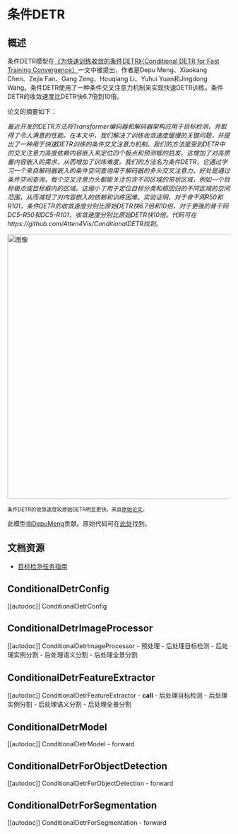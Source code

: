 <!--版权2022年HuggingFace团队。版权所有。

根据Apache许可证第2.0版（“许可证”）的规定，除非符合
许可证规定的要求，否则你不得使用本文件。
你可以在以下网址获取许可证副本：

http://www.apache.org/licenses/LICENSE-2.0

除非适用法律要求或书面同意，根据许可证分发的软件以“原样”
分布，不附带任何明示或暗示的担保或条件。请参阅许可证以了解
许可证下特定语言的权限和限制。

⚠️请注意，此文件是Markdown格式的，但包含我们文档构建器的特定语法（类似于MDX），可能无法在你的Markdown查看器中正确渲染。
-->

# 条件DETR

## 概述

条件DETR模型在[《为快速训练收敛的条件DETR》（Conditional DETR for Fast Training Convergence）](https://arxiv.org/abs/2108.06152)一文中被提出，作者是Depu Meng、Xiaokang Chen、Zejia Fan、Gang Zeng、Houqiang Li、Yuhui Yuan和Jingdong Wang。条件DETR使用了一种条件交叉注意力机制来实现快速DETR训练。条件DETR的收敛速度比DETR快6.7倍到10倍。

论文的摘要如下：

*最近开发的DETR方法将Transformer编码器和解码器架构应用于目标检测，并取得了令人满意的性能。在本文中，我们解决了训练收敛速度缓慢的关键问题，并提出了一种用于快速DETR训练的条件交叉注意力机制。我们的方法是受到DETR中的交叉注意力高度依赖内容嵌入来定位四个极点和预测框的启发。这增加了对高质量内容嵌入的需求，从而增加了训练难度。我们的方法名为条件DETR，它通过学习一个来自解码器嵌入的条件空间查询用于解码器的多头交叉注意力。好处是通过条件空间查询，每个交叉注意力头都能关注包含不同区域的带状区域，例如一个目标极点或目标框内的区域。这缩小了用于定位目标分类和框回归的不同区域的空间范围，从而减轻了对内容嵌入的依赖和训练困难。实验证明，对于骨干网R50和R101，条件DETR的收敛速度分别比原始DETR快6.7倍和10倍，对于更强的骨干网DC5-R50和DC5-R101，收敛速度分别比原始DETR快10倍。代码可在https://github.com/Atten4Vis/ConditionalDETR找到。*

<img src="https://huggingface.co/datasets/huggingface/documentation-images/resolve/main/transformers/model_doc/conditional_detr_curve.jpg"
alt="图像" width="600"/>

<small> 条件DETR的收敛速度较原始DETR明显更快。来自<a href="https://arxiv.org/abs/2108.06152">原始论文</a>。</small>

此模型由[DepuMeng](https://huggingface.co/DepuMeng)贡献。原始代码可在[此处](https://github.com/Atten4Vis/ConditionalDETR)找到。

## 文档资源

- [目标检测任务指南](../tasks/object_detection)

## ConditionalDetrConfig

[[autodoc]] ConditionalDetrConfig

## ConditionalDetrImageProcessor

[[autodoc]] ConditionalDetrImageProcessor
    - 预处理
    - 后处理目标检测
    - 后处理实例分割
    - 后处理语义分割
    - 后处理全景分割

## ConditionalDetrFeatureExtractor

[[autodoc]] ConditionalDetrFeatureExtractor
    - __call__
    - 后处理目标检测
    - 后处理实例分割
    - 后处理语义分割
    - 后处理全景分割

## ConditionalDetrModel

[[autodoc]] ConditionalDetrModel
    - forward

## ConditionalDetrForObjectDetection

[[autodoc]] ConditionalDetrForObjectDetection
    - forward

## ConditionalDetrForSegmentation

[[autodoc]] ConditionalDetrForSegmentation
    - forward